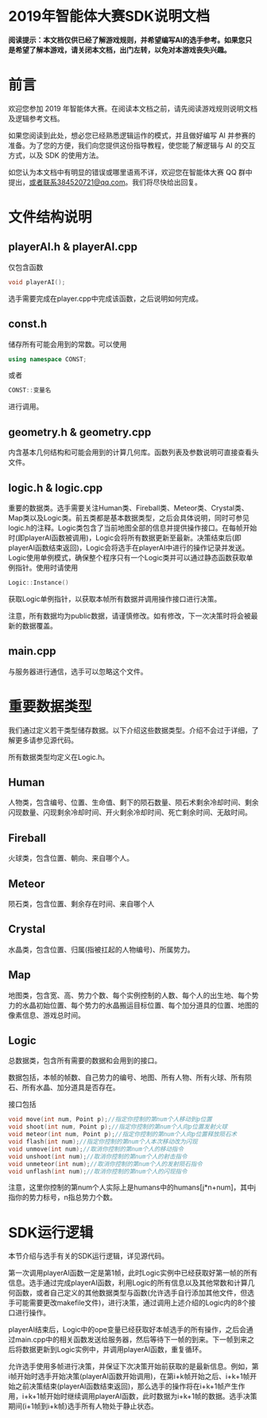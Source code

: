 # 2019年智能体大赛SDK说明文档

**阅读提示：本文档仅供已经了解游戏规则，并希望编写AI的选手参考。如果您只是希望了解本游戏，请关闭本文档，出门左转，以免对本游戏丧失兴趣。**

# 前言

欢迎您参加 2019 年智能体大赛。在阅读本文档之前，请先阅读游戏规则说明文档及逻辑参考文档。

如果您阅读到此处，想必您已经熟悉逻辑运作的模式，并且做好编写 AI 并参赛的准备。为了您的方便，我们向您提供这份指导教程，使您能了解逻辑与 AI 的交互方式，以及 SDK 的使用方法。

如您认为本文档中有明显的错误或哪里语焉不详，欢迎您在智能体大赛 QQ 群中提出，或者联系384520721@qq.com。我们将尽快给出回复。

# 文件结构说明

## playerAI.h & playerAI.cpp
仅包含函数
```cpp
void playerAI();
```
选手需要完成在player.cpp中完成该函数，之后说明如何完成。

## const.h
储存所有可能会用到的常数。可以使用
```cpp
using namespace CONST;
```
或者
```cpp
CONST::变量名
```
进行调用。

## geometry.h & geometry.cpp
内含基本几何结构和可能会用到的计算几何库。函数列表及参数说明可直接查看头文件。

## logic.h & logic.cpp
重要的数据类。选手需要关注Human类、Fireball类、Meteor类、Crystal类、Map类以及Logic类。前五类都是基本数据类型，之后会具体说明，同时可参见logic.h的注释。Logic类包含了当前地图全部的信息并提供操作接口。在每帧开始时(即playerAI函数被调用)，Logic会将所有数据更新至最新。决策结束后(即playerAI函数结束返回)，Logic会将选手在playerAI中进行的操作记录并发送。Logic使用单例模式，确保整个程序只有一个Logic类并可以通过静态函数获取单例指针。使用时请使用
```cpp
Logic::Instance()
```
获取Logic单例指针，以获取本帧所有数据并调用操作接口进行决策。

注意，所有数据均为public数据，请谨慎修改。如有修改，下一次决策时将会被最新的数据覆盖。

## main.cpp
与服务器进行通信，选手可以忽略这个文件。

# 重要数据类型
我们通过定义若干类型储存数据。以下介绍这些数据类型。介绍不会过于详细，了解更多请参见源代码。

所有数据类型均定义在Logic.h。

## Human
人物类，包含编号、位置、生命值、剩下的陨石数量、陨石术剩余冷却时间、剩余闪现数量、闪现剩余冷却时间、开火剩余冷却时间、死亡剩余时间、无敌时间。

## Fireball
火球类，包含位置、朝向、来自哪个人。

## Meteor
陨石类，包含位置、剩余存在时间、来自哪个人

## Crystal
水晶类，包含位置、归属(指被扛起的人物编号)、所属势力。

## Map
地图类，包含宽、高、势力个数、每个实例控制的人数、每个人的出生地、每个势力的水晶初始位置、每个势力的水晶搬运目标位置、每个加分道具的位置、地图的像素信息、游戏总时间。

## Logic
总数据类，包含所有需要的数据和会用到的接口。

数据包括，本帧的帧数、自己势力的编号、地图、所有人物、所有火球、所有陨石、所有水晶、加分道具是否存在。

接口包括
```cpp
void move(int num, Point p);//指定你控制的第num个人移动到p位置
void shoot(int num, Point p);//指定你控制的第num个人向p位置发射火球
void meteor(int num, Point p);//指定你控制的第num个人向p位置释放陨石术
void flash(int num);//指定你控制的第num个人本次移动改为闪现
void unmove(int num);//取消你控制的第num个人的移动指令
void unshoot(int num);//取消你控制的第num个人的射击指令
void unmeteor(int num);//取消你控制的第num个人的发射陨石指令
void unflash(int num);//取消你控制的第num个人的闪现指令
```
注意，这里你控制的第num个人实际上是humans中的humans[j*n+num]，其中j指你的势力标号，n指总势力个数。

# SDK运行逻辑
本节介绍与选手有关的SDK运行逻辑，详见源代码。

第一次调用playerAI函数一定是第1帧，此时Logic实例中已经获取好第一帧的所有信息。选手通过完成playerAI函数，利用Logic的所有信息以及其他常数和计算几何函数，或者自己定义的其他数据类型与函数(允许选手自行添加其他文件，但选手可能需要更改makefile文件)，进行决策，通过调用上述介绍的Logic内的8个接口进行操作。

playerAI结束后，Logic中的ope变量已经获取好本帧选手的所有操作，之后会通过main.cpp中的相关函数发送给服务器，然后等待下一帧的到来。下一帧到来之后将数据更新到Logic实例中，并调用playerAI函数，重复循环。

允许选手使用多帧进行决策，并保证下次决策开始前获取的是最新信息。例如，第i帧开始时选手开始决策(playerAI函数开始调用)，在第i+k帧开始之后、i+k+1帧开始之前决策结束(playerAI函数结束返回)，那么选手的操作将在i+k+1帧产生作用，i+k+1帧开始时继续调用playerAI函数，此时数据为i+k+1帧的数据。选手决策期间(i+1帧到i+k帧)选手所有人物处于静止状态。